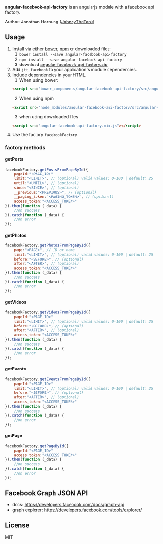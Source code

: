 **angular-facebook-api-factory** is an angularjs module with a facebook api factory.

Author: Jonathan Hornung ([JohnnyTheTank](https://github.com/JohnnyTheTank))

## Usage

1. Install via either [bower](http://bower.io/), [npm](https://www.npmjs.com/) or downloaded files:
    1. `bower install --save angular-facebook-api-factory`
    2. `npm install --save angular-facebook-api-factory`
    3. download [angular-facebook-api-factory.zip](https://github.com/JohnnyTheTank/angular-facebook-api-factory/zipball/master)
2. Add `jtt_facebook` to your application's module dependencies.
3. Include dependencies in your HTML.
    1. When using bower:
    ```html
    <script src="bower_components/angular-facebook-api-factory/src/angular-facebook-api-factory.min.js"></script>
    ```
    2. When using npm:
    ```html
    <script src="node_modules/angular-facebook-api-factory/src/angular-facebook-api-factory.min.js"></script>
    ```
    3. when using downloaded files
    ```html
    <script src="angular-facebook-api-factory.min.js"></script>
    ```
4. Use the factory `facebookFactory`


### factory methods

#### getPosts

```js
facebookFactory.getPostsFromPageById({
    pageId:"<PAGE_ID>",
    limit:"<LIMIT>", // (optional) valid values: 0-100 | default: 25
    until:"<UNTIL>", // (optional)
    since:"<SINCE>", // (optional)
    __previous:"<PREVIOUS>", // (optional)
    __paging_token:"<PAGING_TOKEN>", // (optional)
    access_token:"<ACCESS_TOKEN>"
}).then(function (_data) {
    //on success
}).catch(function (_data) {
    //on error
});
```

#### getPhotos

```js
facebookFactory.getPhotosFromPageById({
    page:"<PAGE>", // ID or name
    limit:"<LIMIT>", // (optional) valid values: 0-100 | default: 25
    before:"<BEFORE>", // (optional)
    after:"<AFTER>", // (optional)
    access_token:"<ACCESS_TOKEN>"
}).then(function (_data) {
    //on success
}).catch(function (_data) {
    //on error
});
```

#### getVideos

```js
facebookFactory.getVideosFromPageById({
    pageId:"<PAGE_ID>",
    limit:"<LIMIT>", // (optional) valid values: 0-100 | default: 25
    before:"<BEFORE>", // (optional)
    after:"<AFTER>", // (optional)
    access_token:"<ACCESS_TOKEN>"
}).then(function (_data) {
    //on success
}).catch(function (_data) {
    //on error
});
```

#### getEvents

```js
facebookFactory.getEventsFromPageById({
    pageId:"<PAGE_ID>",
    limit:"<LIMIT>", // (optional) valid values: 0-100 | default: 25
    before:"<BEFORE>", // (optional)
    after:"<AFTER>", // (optional)
    access_token:"<ACCESS_TOKEN>"
}).then(function (_data) {
    //on success
}).catch(function (_data) {
    //on error
});
```

#### getPage

```js
facebookFactory.getPageById({
    pageId:"<PAGE_ID>",
    access_token:"<ACCESS_TOKEN>"
}).then(function (_data) {
    //on success
}).catch(function (_data) {
    //on error
});
```

## Facebook Graph JSON API

* docs: https://developers.facebook.com/docs/graph-api
* graph explorer: https://developers.facebook.com/tools/explorer/


## License

MIT